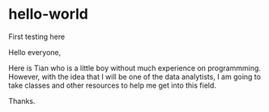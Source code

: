 # hello-world
First testing here

Hello everyone,

Here is Tian who is a little boy without much experience on programmming. However, with the idea that I will be one of the data analytists, I am going to take classes and other resources to help me get into this field. 

Thanks.
